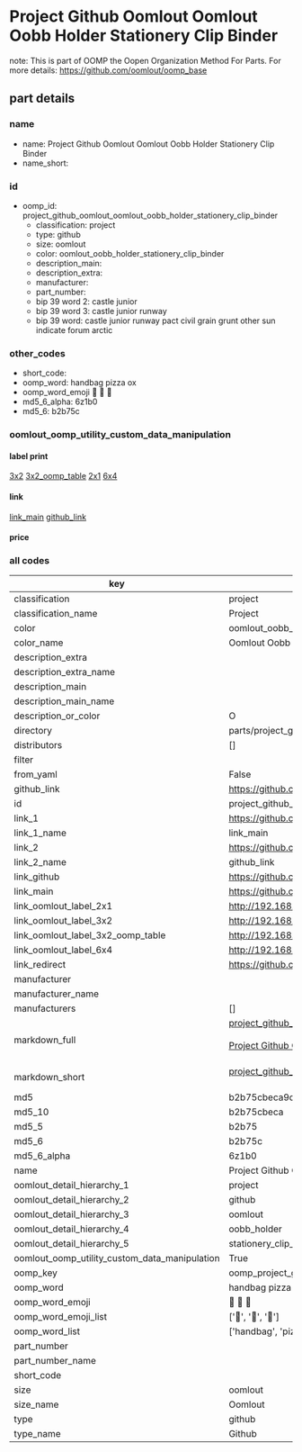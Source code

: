 # Project Github Oomlout Oomlout Oobb Holder Stationery Clip Binder  

note: This is part of OOMP the Oopen Organization Method For Parts. For more details: https://github.com/oomlout/oomp_base

##  part details





### name
* name: Project Github Oomlout Oomlout Oobb Holder Stationery Clip Binder
* name_short: 
### id
* oomp_id: project_github_oomlout_oomlout_oobb_holder_stationery_clip_binder
  * classification: project
  * type: github
  * size: oomlout
  * color: oomlout_oobb_holder_stationery_clip_binder
  * description_main: 
  * description_extra: 
  * manufacturer: 
  * part_number: 
  * bip 39 word 2: castle junior
  * bip 39 word 3: castle junior runway
  * bip 39 word: castle junior runway pact civil grain grunt other sun indicate forum arctic

### other_codes
* short_code: 
* oomp_word: handbag pizza ox
* oomp_word_emoji :handbag: :pizza: :ox:
* md5_6_alpha: 6z1b0
* md5_6: b2b75c






### oomlout_oomp_utility_custom_data_manipulation
#### label print
[3x2](http://192.168.1.245:1112/?label=oomp%206z1b0)
[3x2_oomp_table](http://192.168.1.107:1112/?label=oomp%206z1b0)
[2x1](http://192.168.1.242:1112/?label=oomp%206z1b0)
[6x4](http://192.168.1.55:1112/?label=oomp%206z1b0)    

#### link

[link_main](https://github.com/oomlout/oomlout_oomp_current_version_messy/tree/main/parts/project_github_oomlout_oomlout_oobb_holder_stationery_clip_binder) [github_link](https://github.com/oomlout/oomlout_oomp_part_src/tree/main/parts/project_github_oomlout_oomlout_oobb_holder_stationery_clip_binder)                             

#### price







### all codes 
| key | value |  
| --- | --- |  
| classification | project |  
| classification_name | Project |  
| color | oomlout_oobb_holder_stationery_clip_binder |  
| color_name | Oomlout Oobb Holder Stationery Clip Binder |  
| description_extra |  |  
| description_extra_name |  |  
| description_main |  |  
| description_main_name |  |  
| description_or_color | O  |  
| directory | parts/project_github_oomlout_oomlout_oobb_holder_stationery_clip_binder |  
| distributors | [] |  
| filter |  |  
| from_yaml | False |  
| github_link | https://github.com/oomlout/oomlout_oomp_part_src/tree/main/parts/project_github_oomlout_oomlout_oobb_holder_stationery_clip_binder |  
| id | project_github_oomlout_oomlout_oobb_holder_stationery_clip_binder |  
| link_1 | https://github.com/oomlout/oomlout_oomp_current_version_messy/tree/main/parts/project_github_oomlout_oomlout_oobb_holder_stationery_clip_binder |  
| link_1_name | link_main |  
| link_2 | https://github.com/oomlout/oomlout_oomp_part_src/tree/main/parts/project_github_oomlout_oomlout_oobb_holder_stationery_clip_binder |  
| link_2_name | github_link |  
| link_github | https://github.com/oomlout/oomlout_oobb_holder_stationery_clip_binder |  
| link_main | https://github.com/oomlout/oomlout_oomp_current_version_messy/tree/main/parts/project_github_oomlout_oomlout_oobb_holder_stationery_clip_binder |  
| link_oomlout_label_2x1 | http://192.168.1.242:1112/?label=oomp%206z1b0 |  
| link_oomlout_label_3x2 | http://192.168.1.245:1112/?label=oomp%206z1b0 |  
| link_oomlout_label_3x2_oomp_table | http://192.168.1.107:1112/?label=oomp%206z1b0 |  
| link_oomlout_label_6x4 | http://192.168.1.55:1112/?label=oomp%206z1b0 |  
| link_redirect | https://github.com/oomlout/oomlout_oobb_holder_stationery_clip_binder |  
| manufacturer |  |  
| manufacturer_name |  |  
| manufacturers | [] |  
| markdown_full | [project_github_oomlout_oomlout_oobb_holder_stationery_clip_binder](https://github.com/oomlout/oomlout_oomp_current_version_messy/tree/main/parts/project_github_oomlout_oomlout_oobb_holder_stationery_clip_binder)<br>[](https://github.com/oomlout/oomlout_oomp_current_version_messy/tree/main/parts/project_github_oomlout_oomlout_oobb_holder_stationery_clip_binder)<br>[Project Github Oomlout Oomlout Oobb Holder Stationery Clip Binder](https://github.com/oomlout/oomlout_oomp_current_version_messy/tree/main/parts/project_github_oomlout_oomlout_oobb_holder_stationery_clip_binder)<br><br> |  
| markdown_short | [project_github_oomlout_oomlout_oobb_holder_stationery_clip_binder](https://github.com/oomlout/oomlout_oomp_current_version_messy/tree/main/parts/project_github_oomlout_oomlout_oobb_holder_stationery_clip_binder)<br><br> |  
| md5 | b2b75cbeca9d0ce59614c9eb7ade491c |  
| md5_10 | b2b75cbeca |  
| md5_5 | b2b75 |  
| md5_6 | b2b75c |  
| md5_6_alpha | 6z1b0 |  
| name | Project Github Oomlout Oomlout Oobb Holder Stationery Clip Binder |  
| oomlout_detail_hierarchy_1 | project |  
| oomlout_detail_hierarchy_2 | github |  
| oomlout_detail_hierarchy_3 | oomlout |  
| oomlout_detail_hierarchy_4 | oobb_holder |  
| oomlout_detail_hierarchy_5 | stationery_clip_binder |  
| oomlout_oomp_utility_custom_data_manipulation | True |  
| oomp_key | oomp_project_github_oomlout_oomlout_oobb_holder_stationery_clip_binder |  
| oomp_word | handbag pizza ox |  
| oomp_word_emoji | :handbag: :pizza: :ox: |  
| oomp_word_emoji_list | [':handbag:', ':pizza:', ':ox:'] |  
| oomp_word_list | ['handbag', 'pizza', 'ox'] |  
| part_number |  |  
| part_number_name |  |  
| short_code |  |  
| size | oomlout |  
| size_name | Oomlout |  
| type | github |  
| type_name | Github |  

